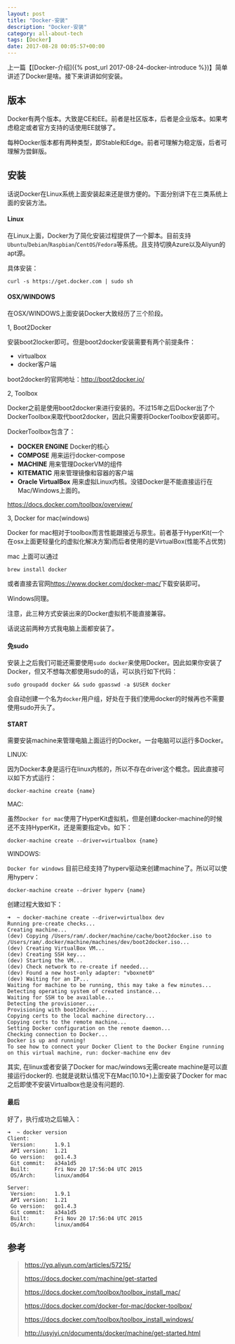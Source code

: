 ```yaml
---
layout: post
title: "Docker-安装"
description: "Docker-安装"
category: all-about-tech
tags: [Docker]
date: 2017-08-28 00:05:57+00:00
---
```


上一篇【[Docker-介绍]({% post_url 2017-08-24-docker-introduce %})】简单讲述了Docker是啥。接下来讲讲如何安装。

## 版本

Docker有两个版本。大致是CE和EE。前者是社区版本，后者是企业版本。如果考虑稳定或者官方支持的话使用EE就够了。

每种Docker版本都有两种类型，即Stable和Edge。前者可理解为稳定版，后者可理解为尝鲜版。

## 安装

话说Docker在Linux系统上面安装起来还是很方便的。下面分别讲下在三类系统上面的安装方法。

#### Linux

在Linux上面，Docker为了简化安装过程提供了一个脚本。目前支持`Ubuntu`/`Debian`/`Raspbian`/`CentOS`/`Fedora`等系统。且支持切换Azure以及Aliyun的apt源。

具体安装：

```shell
curl -s https://get.docker.com | sudo sh
```

#### OSX/WINDOWS

在OSX/WINDOWS上面安装Docker大致经历了三个阶段。

1, Boot2Docker

安装boot2locker即可。但是boot2docker安装需要有两个前提条件：
 
- virtualbox
- docker客户端

boot2docker的官网地址：<http://boot2docker.io/>

2, Toolbox

Docker之前是使用boot2docker来进行安装的。不过15年之后Docker出了个DockerToolbox来取代boot2docker，因此只需要将DockerToolbox安装即可。

DockerToolbox包含了：

- **DOCKER ENGINE** Docker的核心
- **COMPOSE** 用来运行docker-compose
- **MACHINE** 用来管理DockerVM的组件
- **KITEMATIC** 用来管理镜像和容器的客户端
- **Oracle VirtualBox** 用来虚拟Linux内核。没错Docker是不能直接运行在Mac/Windows上面的。

<https://docs.docker.com/toolbox/overview/>

3, Docker for mac(windows)

Docker for mac相对于toolbox而言性能跟接近与原生。前者基于HyperKit(一个在osx上面更轻量化的虚拟化解决方案)而后者使用的是VirtualBox(性能不占优势)

mac 上面可以通过

```shell
brew install docker
```

或者直接去官网<https://www.docker.com/docker-mac/>下载安装即可。

Windows同理。

注意，此三种方式安装出来的Docker虚拟机不能直接兼容。

话说这前两种方式我电脑上面都安装了。

#### 免sudo

安装上之后我们可能还需要使用`sudo docker`来使用Docker。因此如果你安装了Docker，但又不想每次都使用sudo的话，可以执行如下代码：

```shell
sudo groupadd docker && sudo gpasswd -a $USER docker
```

会自动创建一个名为`docker`用户组，好处在于我们使用docker的时候再也不需要使用sudo开头了。


#### START

需要安装machine来管理电脑上面运行的Docker。一台电脑可以运行多Docker。

LINUX:

因为Docker本身是运行在linux内核的，所以不存在driver这个概念。因此直接可以如下方式运行：

```shell
docker-machine create {name}
```

MAC:

虽然`Docker for mac`使用了HyperKit虚拟机，但是创建docker-machine的时候还不支持HyperKit，还是需要指定vb。如下：

```shell
docker-machine create --driver=virtualbox {name}
```

WINDOWS:

`Docker for windows` 目前已经支持了hyperv驱动来创建machine了。所以可以使用hyperv：

```shell
docker-machine create --driver hyperv {name}
```

创建过程大致如下：


```shell
➜  ~ docker-machine create --driver=virtualbox dev
Running pre-create checks...
Creating machine...
(dev) Copying /Users/ram/.docker/machine/cache/boot2docker.iso to /Users/ram/.docker/machine/machines/dev/boot2docker.iso...
(dev) Creating VirtualBox VM...
(dev) Creating SSH key...
(dev) Starting the VM...
(dev) Check network to re-create if needed...
(dev) Found a new host-only adapter: "vboxnet0"
(dev) Waiting for an IP...
Waiting for machine to be running, this may take a few minutes...
Detecting operating system of created instance...
Waiting for SSH to be available...
Detecting the provisioner...
Provisioning with boot2docker...
Copying certs to the local machine directory...
Copying certs to the remote machine...
Setting Docker configuration on the remote daemon...
Checking connection to Docker...
Docker is up and running!
To see how to connect your Docker Client to the Docker Engine running on this virtual machine, run: docker-machine env dev
```

其实, 在linux或者安装了Docker for mac/windows无需create machine是可以直接运行docker的. 也就是说默认情况下在Mac(10.10+)上面安装了Docker for mac之后即使不安装Virtualbox也是没有问题的.

#### 最后

好了，执行成功之后输入：


```shell
➜  ~ docker version
Client:
 Version:      1.9.1
 API version:  1.21
 Go version:   go1.4.3
 Git commit:   a34a1d5
 Built:        Fri Nov 20 17:56:04 UTC 2015
 OS/Arch:      linux/amd64

Server:
 Version:      1.9.1
 API version:  1.21
 Go version:   go1.4.3
 Git commit:   a34a1d5
 Built:        Fri Nov 20 17:56:04 UTC 2015
 OS/Arch:      linux/amd64
```

## 参考

> <https://yq.aliyun.com/articles/57215/>
>
> <https://docs.docker.com/machine/get-started>
>
> <https://docs.docker.com/toolbox/toolbox_install_mac/>
>
> <https://docs.docker.com/docker-for-mac/docker-toolbox/>
>
> <https://docs.docker.com/toolbox/toolbox_install_windows/>
>
> <http://usyiyi.cn/documents/docker/machine/get-started.html>